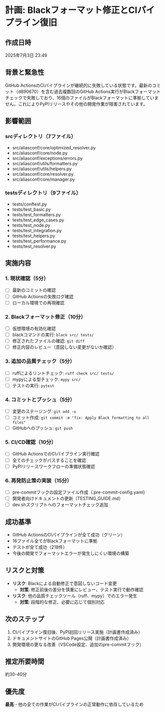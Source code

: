 # 計画: Blackフォーマット修正とCIパイプライン復旧

## 作成日時
2025年7月3日 23:49

## 背景と緊急性
GitHub ActionsのCIパイプラインが継続的に失敗している状態です。最新のコミット（d890670）を含む過去複数回のGitHub Actions実行がBlackフォーマットチェックで失敗しており、16個のファイルがBlackフォーマットに準拠していません。これによりPyPIリリースやその他の開発作業が阻害されています。

## 影響範囲
### srcディレクトリ（7ファイル）
- src/aliasconf/core/optimized_resolver.py
- src/aliasconf/core/node.py
- src/aliasconf/exceptions/errors.py
- src/aliasconf/utils/formatters.py
- src/aliasconf/utils/helpers.py
- src/aliasconf/core/resolver.py
- src/aliasconf/core/manager.py

### testsディレクトリ（9ファイル）
- tests/conftest.py
- tests/test_basic.py
- tests/test_formatters.py
- tests/test_edge_cases.py
- tests/test_node.py
- tests/test_integration.py
- tests/test_helpers.py
- tests/test_performance.py
- tests/test_resolver.py

## 実施内容

### 1. 現状確認（5分）
- [ ] 最新のコミットの確認
- [ ] GitHub Actionsの失敗ログ確認
- [ ] ローカル環境での再現確認

### 2. Blackフォーマット修正（10分）
- [ ] 仮想環境の有効化確認
- [ ] blackコマンドの実行: `black src/ tests/`
- [ ] 修正されたファイルの確認: `git diff`
- [ ] 修正内容のレビュー（意図しない変更がないか確認）

### 3. 追加の品質チェック（5分）
- [ ] ruffによるリントチェック: `ruff check src/ tests/`
- [ ] mypyによる型チェック: `mypy src/`
- [ ] テストの実行: `pytest`

### 4. コミットとプッシュ（5分）
- [ ] 変更のステージング: `git add -u`
- [ ] コミット作成: `git commit -m "fix: Apply Black formatting to all files"`
- [ ] GitHubへのプッシュ: `git push`

### 5. CI/CD確認（10分）
- [ ] GitHub ActionsでのCIパイプライン実行確認
- [ ] 全てのチェックがパスすることを確認
- [ ] PyPIリリースワークフローの準備状態確認

### 6. 再発防止策の実装（15分）
- [ ] pre-commitフックの設定ファイル作成（.pre-commit-config.yaml）
- [ ] 開発者向けドキュメントの更新（TESTING_GUIDE.md）
- [ ] dev.shスクリプトへのフォーマットチェック追加

## 成功基準
- GitHub ActionsのCIパイプラインが全て成功（グリーン）
- 16ファイル全てがBlackフォーマットに準拠
- テストが全て成功（218件）
- 今後の開発でフォーマットエラーが発生しにくい環境の構築

## リスクと対策
- **リスク**: Blackによる自動修正で意図しないコード変更
  - **対策**: 修正前後の差分を慎重にレビュー、テスト実行で動作確認
- **リスク**: 他の品質チェックツール（ruff、mypy）でのエラー発生
  - **対策**: 段階的な修正、必要に応じて個別対応

## 次のステップ
1. CIパイプライン復旧後、PyPI初回リリース実施（計画書作成済み）
2. ドキュメントサイトのGitHub Pages公開（計画書作成済み）
3. 開発環境の更なる改善（VSCode設定、追加のpre-commitフック）

## 推定所要時間
約30-40分

## 優先度
**最高** - 他の全ての作業がCIパイプラインの正常動作に依存しているため